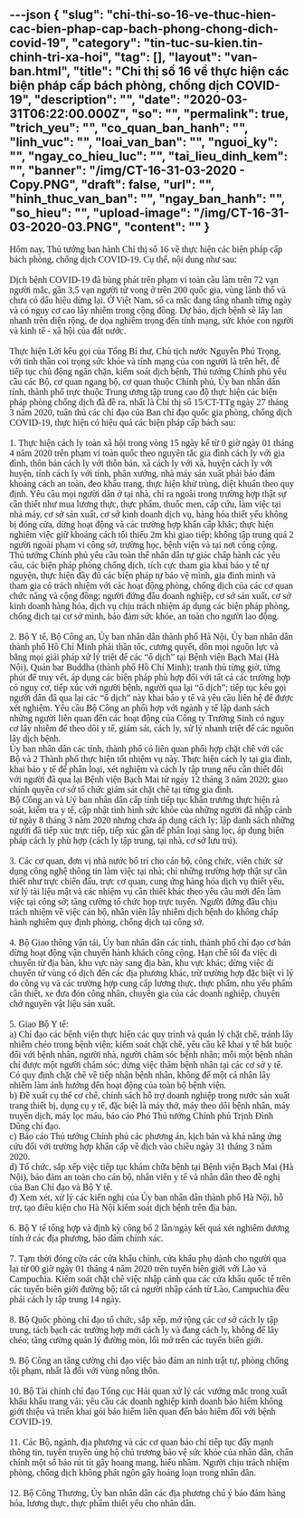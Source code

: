 ---json
{
    "slug": "chi-thi-so-16-ve-thuc-hien-cac-bien-phap-cap-bach-phong-chong-dich-covid-19",
    "category": "tin-tuc-su-kien.tin-chinh-tri-xa-hoi",
    "tag": [],
    "layout": "van-ban.html",
    "title": "Chỉ thị số 16 về thực hiện các biện pháp cấp bách phòng, chống dịch COVID-19",
    "description": "",
    "date": "2020-03-31T06:22:00.000Z",
    "so": "",
    "permalink": true,
    "trich_yeu": "",
    "co_quan_ban_hanh": "",
    "linh_vuc": "",
    "loai_van_ban": "",
    "nguoi_ky": "",
    "ngay_co_hieu_luc": "",
    "tai_lieu_dinh_kem": "",
    "banner": "/img/CT-16-31-03-2020 - Copy.PNG",
    "draft": false,
    "url": "",
    "hinh_thuc_van_ban": "",
    "ngay_ban_hanh": "",
    "so_hieu": "",
    "upload-image": "/img/CT-16-31-03-2020-03.PNG",
    "__content__": ""
}
---
<p><span style="font-size:16px"><span style="font-family:&quot;Times New Roman&quot;,serif">H&ocirc;m nay, Thủ tướng ban h&agrave;nh Chỉ thị số 16 về thực hiện c&aacute;c biện ph&aacute;p cấp b&aacute;ch ph&ograve;ng, chống dịch COVID-19. Cụ thể, nội dung như sau:<br />
<br />
Dịch bệnh COVID-19 đ&atilde; b&ugrave;ng ph&aacute;t tr&ecirc;n phạm vi to&agrave;n cầu l&agrave;m tr&ecirc;n 72 vạn người mắc, gần 3,5 vạn người tử vong ở tr&ecirc;n 200 quốc gia, v&ugrave;ng l&atilde;nh thổ v&agrave; chưa c&oacute; dấu hiệu dừng lại. Ở Việt Nam, số ca mắc đang tăng nhanh từng ng&agrave;y v&agrave; c&oacute; nguy cơ cao l&acirc;y nhiễm trong cộng đồng. Dự b&aacute;o, dịch bệnh sẽ l&acirc;y lan nhanh tr&ecirc;n diện rộng, đe dọa nghi&ecirc;m trọng đến t&iacute;nh mạng, sức khỏe con người v&agrave; kinh tế - x&atilde; hội của đất nước.<br />
<br />
Thực hiện Lời k&ecirc;u gọi của Tổng B&iacute; thư, Chủ tịch nước Nguyễn Ph&uacute; Trọng, với tinh thần coi trọng sức khỏe v&agrave; t&iacute;nh mạng của con người l&agrave; tr&ecirc;n hết, để tiếp tục chủ động ngăn chặn, kiểm so&aacute;t dịch bệnh, Thủ tướng Ch&iacute;nh phủ y&ecirc;u cầu c&aacute;c Bộ, cơ quan ngang bộ, cơ quan thuộc Ch&iacute;nh phủ, Ủy ban nh&acirc;n d&acirc;n tỉnh, th&agrave;nh phố trực thuộc Trung ương tập trung cao độ thực hiện c&aacute;c biện ph&aacute;p ph&ograve;ng chống dịch đ&atilde; đề ra, nhất l&agrave; Chỉ thị số 15/CT-TTg ng&agrave;y 27 th&aacute;ng 3 năm 2020, tu&acirc;n thủ c&aacute;c chỉ đạo của Ban chỉ đạo quốc gia ph&ograve;ng, chống dịch COVID-19, thực hiện c&oacute; hiệu quả c&aacute;c biện ph&aacute;p cấp b&aacute;ch sau:<br />
<br />
1. Thực hiện c&aacute;ch ly to&agrave;n x&atilde; hội trong v&ograve;ng 15 ng&agrave;y kể từ 0 giờ ng&agrave;y 01 th&aacute;ng 4 năm 2020 tr&ecirc;n phạm vi to&agrave;n quốc theo nguy&ecirc;n tắc gia đ&igrave;nh c&aacute;ch ly với gia đ&igrave;nh, th&ocirc;n bản c&aacute;ch ly với th&ocirc;n bản, x&atilde; c&aacute;ch ly với x&atilde;, huyện c&aacute;ch ly với huyện, tỉnh c&aacute;ch ly với tỉnh, ph&acirc;n xưởng, nh&agrave; m&aacute;y sản xuất phải bảo đảm khoảng c&aacute;ch an to&agrave;n, đeo khẩu trang, thực hiện khử tr&ugrave;ng, diệt khuẩn theo quy định. Y&ecirc;u cầu mọi người d&acirc;n ở tại nh&agrave;, chỉ ra ngo&agrave;i trong trường hợp thật sự cần thiết như mua lương thực, thực phẩm, thuốc men, cấp cứu, l&agrave;m việc tại nh&agrave; m&aacute;y, cơ sở sản xuất, cơ sở kinh doanh dịch vụ, h&agrave;ng h&oacute;a thiết yếu kh&ocirc;ng bị đ&oacute;ng cửa, dừng hoạt động v&agrave; c&aacute;c trường hợp khẩn cấp kh&aacute;c; thực hiện nghi&ecirc;m việc giữ khoảng c&aacute;ch tối thiểu 2m khi giao tiếp; kh&ocirc;ng tập trung qu&aacute; 2 người ngo&agrave;i phạm vi c&ocirc;ng sở, trường học, bệnh viện v&agrave; tại nơi c&ocirc;ng cộng.<br />
Thủ tướng Ch&iacute;nh phủ y&ecirc;u cầu to&agrave;n thể nh&acirc;n d&acirc;n tự gi&aacute;c chấp h&agrave;nh c&aacute;c y&ecirc;u cầu, c&aacute;c biện ph&aacute;p ph&ograve;ng chống dịch, t&iacute;ch cực tham gia khai b&aacute;o y tế tự nguyện, thực hiện đầy đủ c&aacute;c biện ph&aacute;p tự bảo vệ m&igrave;nh, gia đ&igrave;nh m&igrave;nh v&agrave; tham gia c&oacute; tr&aacute;ch nhiệm với c&aacute;c hoạt động ph&ograve;ng, chống dịch của c&aacute;c cơ quan chức năng v&agrave; cộng đồng; người đứng đầu doanh nghiệp, cơ sở sản xuất, cơ sở kinh doanh h&agrave;ng h&oacute;a, dịch vụ chịu tr&aacute;ch nhiệm &aacute;p dụng c&aacute;c biện ph&aacute;p ph&ograve;ng, chống dịch tại cơ sở m&igrave;nh, bảo đảm sức khỏe, an to&agrave;n cho người lao động.<br />
<br />
2. Bộ Y tế, Bộ C&ocirc;ng an, Ủy ban nh&acirc;n d&acirc;n th&agrave;nh phố H&agrave; Nội, Ủy ban nh&acirc;n d&acirc;n th&agrave;nh phố Hồ Ch&iacute; Minh phải thần tốc, cương quyết, dồn mọi nguồn lực v&agrave; bằng mọi giải ph&aacute;p xử l&yacute; triệt để c&aacute;c &ldquo;ổ dịch&rdquo; tại Bệnh viện Bạch Mai (H&agrave; Nội), Qu&aacute;n bar Buddha (th&agrave;nh phố Hồ Ch&iacute; Minh); tranh thủ từng giờ, từng ph&uacute;t để truy vết, &aacute;p dụng c&aacute;c biện ph&aacute;p ph&ugrave; hợp đối với tất cả c&aacute;c trường hợp c&oacute; nguy cơ, tiếp x&uacute;c với người bệnh, người qua lại &ldquo;ổ dịch&rdquo;; tiếp tục k&ecirc;u gọi người d&acirc;n đ&atilde; qua lại c&aacute;c &ldquo;ổ dịch&rdquo; n&agrave;y khai b&aacute;o y tế v&agrave; y&ecirc;u cầu li&ecirc;n hệ để được x&eacute;t nghiệm. Y&ecirc;u cầu Bộ C&ocirc;ng an phối hợp với ng&agrave;nh y tế lập danh s&aacute;ch những người li&ecirc;n quan đến c&aacute;c hoạt động của C&ocirc;ng ty Trường Sinh c&oacute; nguy cơ l&acirc;y nhiễm để theo d&otilde;i y tế, gi&aacute;m s&aacute;t, c&aacute;ch ly, xử l&yacute; nhanh triệt để c&aacute;c nguồn l&acirc;y dịch bệnh.<br />
Ủy ban nh&acirc;n d&acirc;n c&aacute;c tỉnh, th&agrave;nh phố c&oacute; li&ecirc;n quan phối hợp chặt chẽ với c&aacute;c Bộ v&agrave; 2 Th&agrave;nh phố thực hiện tốt nhiệm vụ n&agrave;y. Thực hiện c&aacute;ch ly tại gia đ&igrave;nh, khai b&aacute;o y tế để ph&acirc;n loại, x&eacute;t nghiệm v&agrave; c&aacute;ch ly tập trung nếu cần thiết đối với người đ&atilde; qua lại Bệnh viện Bạch Mai từ ng&agrave;y 12 th&aacute;ng 3 năm 2020; giao ch&iacute;nh quyền cơ sở tổ chức gi&aacute;m s&aacute;t chặt chẽ tại từng gia đ&igrave;nh.<br />
Bộ C&ocirc;ng an v&agrave; Uỷ ban nh&acirc;n d&acirc;n cấp tỉnh tiếp tục khẩn trương thực hiện r&agrave; so&aacute;t, kiểm tra y tế, cập nhật t&igrave;nh h&igrave;nh sức khỏe của những người đ&atilde; nhập cảnh từ ng&agrave;y 8 th&aacute;ng 3 năm 2020 nhưng chưa &aacute;p dụng c&aacute;ch ly; lập danh s&aacute;ch những người đ&atilde; tiếp x&uacute;c trực tiếp, tiếp x&uacute;c gần để ph&acirc;n loại s&agrave;ng lọc, &aacute;p dụng biện ph&aacute;p c&aacute;ch ly ph&ugrave; hợp (c&aacute;ch ly tập trung, tại nh&agrave;, cơ sở lưu tr&uacute;).<br />
<br />
3. C&aacute;c cơ quan, đơn vị nh&agrave; nước bố tr&iacute; cho c&aacute;n bộ, c&ocirc;ng chức, vi&ecirc;n chức sử dụng c&ocirc;ng nghệ th&ocirc;ng tin l&agrave;m việc tại nh&agrave;; chỉ những trường hợp thật sự cần thiết như trực chiến đấu, trực cơ quan, cung ứng h&agrave;ng h&oacute;a dịch vụ thiết yếu, xử l&yacute; t&agrave;i liệu mật v&agrave; c&aacute;c nhiệm vụ cần thiết kh&aacute;c theo y&ecirc;u cầu mới đến l&agrave;m việc tại c&ocirc;ng sở; tăng cường tổ chức họp trực tuyến. Người đứng đầu chịu tr&aacute;ch nhiệm về việc c&aacute;n bộ, nh&acirc;n vi&ecirc;n l&acirc;y nhiễm dịch bệnh do kh&ocirc;ng chấp h&agrave;nh nghi&ecirc;m quy định ph&ograve;ng, chống dịch tại c&ocirc;ng sở.<br />
<br />
4. Bộ Giao th&ocirc;ng vận tải, Ủy ban nh&acirc;n d&acirc;n c&aacute;c tỉnh, th&agrave;nh phố chỉ đạo cơ bản dừng hoạt động vận chuyển h&agrave;nh kh&aacute;ch c&ocirc;ng cộng. Hạn chế tối đa việc di chuyển từ địa b&agrave;n, khu vực n&agrave;y sang địa b&agrave;n, khu vực kh&aacute;c; dừng việc di chuyển từ v&ugrave;ng c&oacute; dịch đến c&aacute;c địa phương kh&aacute;c, trừ trường hợp đặc biệt v&igrave; l&yacute; do c&ocirc;ng vụ v&agrave; c&aacute;c trường hợp cung cấp lương thực, thực phẩm, nhu yếu phẩm cần thiết, xe đưa đ&oacute;n c&ocirc;ng nh&acirc;n, chuy&ecirc;n gia của c&aacute;c doanh nghiệp, chuy&ecirc;n chở nguy&ecirc;n vật liệu sản xuất.<br />
<br />
5. Giao Bộ Y tế:<br />
a) Chỉ đạo c&aacute;c bệnh viện thực hiện c&aacute;c quy tr&igrave;nh v&agrave; quản l&yacute; chặt chẽ, tr&aacute;nh l&acirc;y nhiễm ch&eacute;o trong bệnh viện; kiểm so&aacute;t chặt chẽ, y&ecirc;u cầu k&ecirc; khai y tế bắt buộc đối với bệnh nh&acirc;n, người nh&agrave;, người chăm s&oacute;c bệnh nh&acirc;n; mỗi một bệnh nh&acirc;n chỉ được một người chăm s&oacute;c; dừng việc thăm bệnh nh&acirc;n tại c&aacute;c cơ sở y tế. C&oacute; quy định chặt chẽ về tiếp nhận bệnh nh&acirc;n, kh&ocirc;ng để một c&aacute; nh&acirc;n l&acirc;y nhiễm l&agrave;m ảnh hưởng đến hoạt động của to&agrave;n bộ bệnh viện.<br />
b) Đề xuất cụ thể cơ chế, ch&iacute;nh s&aacute;ch hỗ trợ doanh nghiệp trong nước sản xuất trang thiết bị, dụng cụ y tế, đặc biệt l&agrave; m&aacute;y thở, m&aacute;y theo d&otilde;i bệnh nh&acirc;n, m&aacute;y truyền dịch, m&aacute;y lọc m&aacute;u, b&aacute;o c&aacute;o Ph&oacute; Thủ tướng Ch&iacute;nh phủ Trịnh Đ&igrave;nh Dũng chỉ đạo.<br />
c) B&aacute;o c&aacute;o Thủ tướng Ch&iacute;nh phủ c&aacute;c phương &aacute;n, kịch bản v&agrave; khả năng ứng cứu đối với trường hợp khẩn cấp về dịch v&agrave;o chiều ng&agrave;y 31 th&aacute;ng 3 năm 2020.<br />
d) Tổ chức, sắp xếp việc tiếp tục kh&aacute;m chữa bệnh tại Bệnh viện Bạch Mai (H&agrave; Nội), bảo đảm an to&agrave;n cho c&aacute;n bộ, nh&acirc;n vi&ecirc;n y tế v&agrave; nh&acirc;n d&acirc;n theo đề nghị của Ban Chỉ đạo v&agrave; Bộ Y tế.<br />
đ) Xem x&eacute;t, xử l&yacute; c&aacute;c kiến nghị của Ủy ban nh&acirc;n d&acirc;n th&agrave;nh phố H&agrave; Nội, hỗ trợ, tạo điều kiện cho H&agrave; Nội kiểm so&aacute;t dịch bệnh tr&ecirc;n địa b&agrave;n.<br />
<br />
6. Bộ Y tế tổng hợp v&agrave; định kỳ c&ocirc;ng bố 2 lần/ng&agrave;y kết quả x&eacute;t nghi&ecirc;m dương t&iacute;nh ở c&aacute;c địa phương, bảo đảm ch&iacute;nh x&aacute;c.<br />
<br />
7. Tạm thời đ&oacute;ng cửa c&aacute;c cửa khẩu ch&iacute;nh, cửa khẩu phụ d&agrave;nh cho người qua lại từ 00 giờ ng&agrave;y 01 th&aacute;ng 4 năm 2020 tr&ecirc;n tuyến bi&ecirc;n giới với L&agrave;o v&agrave; Campuchia. Kiểm so&aacute;t chặt chẽ việc nhập cảnh qua c&aacute;c cửa khẩu quốc tế tr&ecirc;n c&aacute;c tuyến bi&ecirc;n giới đường bộ; tất cả người nhập cảnh từ L&agrave;o, Campuchia đều phải c&aacute;ch ly tập trung 14 ng&agrave;y.<br />
<br />
8. Bộ Quốc ph&ograve;ng chỉ đạo tổ chức, sắp xếp, mở rộng c&aacute;c cơ sở c&aacute;ch ly tập trung, t&aacute;ch bạch c&aacute;c trường hợp mới c&aacute;ch ly v&agrave; đang c&aacute;ch ly, kh&ocirc;ng để l&acirc;y ch&eacute;o; tăng cường quản l&yacute; đường m&ograve;n, lối mở tr&ecirc;n c&aacute;c tuyến bi&ecirc;n giới.<br />
<br />
9. Bộ C&ocirc;ng an tăng cường chỉ đạo việc bảo đảm an ninh trật tự, ph&ograve;ng chống tội phạm, nhất l&agrave; đối với v&ugrave;ng n&ocirc;ng th&ocirc;n.<br />
<br />
10. Bộ T&agrave;i ch&iacute;nh chỉ đạo Tổng cục Hải quan xử l&yacute; c&aacute;c vướng mắc trong xuất khẩu khẩu trang vải; y&ecirc;u cầu c&aacute;c doanh nghiệp kinh doanh bảo hiểm kh&ocirc;ng giới thiệu v&agrave; triển khai g&oacute;i bảo hiểm li&ecirc;n quan đến bảo hiểm đối với bệnh COVID-19.<br />
<br />
11. C&aacute;c Bộ, ng&agrave;nh, địa phương v&agrave; c&aacute;c cơ quan b&aacute;o ch&iacute; tiếp tục đẩy mạnh th&ocirc;ng tin, tuy&ecirc;n truyền ủng hộ chủ trương bảo vệ sức khỏe của nh&acirc;n d&acirc;n, chấn chỉnh một số b&aacute;o r&uacute;t t&iacute;t g&acirc;y hoang mang, hiểu nhầm. Người chịu tr&aacute;ch nhiệm ph&ograve;ng, chống dịch kh&ocirc;ng ph&aacute;t ng&ocirc;n g&acirc;y hoảng loạn trong nh&acirc;n d&acirc;n.<br />
<br />
12. Bộ C&ocirc;ng Thương, Ủy ban nh&acirc;n d&acirc;n c&aacute;c địa phương ch&uacute; &yacute; bảo đảm h&agrave;ng h&oacute;a, lương thực, thực phẩm thiết yếu cho nh&acirc;n d&acirc;n.</span></span></p>

<p style="text-align:center">&nbsp;</p>

<p style="text-align:center">&nbsp;</p>

<p style="text-align:center">&nbsp;</p>

<p>&nbsp;</p>
